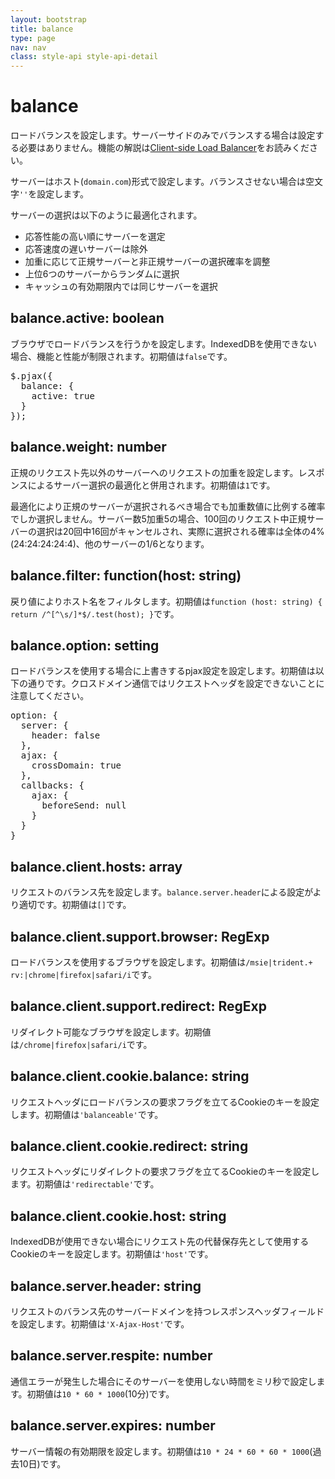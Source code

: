 ```yaml
---
layout: bootstrap
title: balance
type: page
nav: nav
class: style-api style-api-detail
---
```


# balance
ロードバランスを設定します。サーバーサイドのみでバランスする場合は設定する必要はありません。機能の解説は[Client-side Load Balancer](client-side-load-balancer/)をお読みください。

サーバーはホスト(`domain.com`)形式で設定します。バランスさせない場合は空文字`''`を設定します。

サーバーの選択は以下のように最適化されます。

* 応答性能の高い順にサーバーを選定
* 応答速度の遅いサーバーは除外
* 加重に応じて正規サーバーと非正規サーバーの選択確率を調整
* 上位6つのサーバーからランダムに選択
* キャッシュの有効期限内では同じサーバーを選択

## balance.active: boolean
ブラウザでロードバランスを行うかを設定します。IndexedDBを使用できない場合、機能と性能が制限されます。初期値は`false`です。

<pre class="sh brush: js;">
$.pjax({
  balance: {
    active: true
  }
});
</pre>

## balance.weight: number
正規のリクエスト先以外のサーバーへのリクエストの加重を設定します。レスポンスによるサーバー選択の最適化と併用されます。初期値は`1`です。

最適化により正規のサーバーが選択されるべき場合でも加重数値に比例する確率でしか選択しません。サーバー数5加重5の場合、100回のリクエスト中正規サーバーの選択は20回中16回がキャンセルされ、実際に選択される確率は全体の4%(24:24:24:24:4)、他のサーバーの1/6となります。

## balance.filter: function(host: string)
戻り値によりホスト名をフィルタします。初期値は`function (host: string) { return /^[^\s/]*$/.test(host); }`です。

## balance.option: setting
ロードバランスを使用する場合に上書きするpjax設定を設定します。初期値は以下の通りです。クロスドメイン通信ではリクエストヘッダを設定できないことに注意してください。

<pre class="sh brush: js;">
option: {
  server: {
    header: false
  },
  ajax: {
    crossDomain: true
  },
  callbacks: {
    ajax: {
      beforeSend: null
    }
  }
}
</pre>

## balance.client.hosts: array
リクエストのバランス先を設定します。`balance.server.header`による設定がより適切です。初期値は`[]`です。

## balance.client.support.browser: RegExp
ロードバランスを使用するブラウザを設定します。初期値は`/msie|trident.+ rv:|chrome|firefox|safari/i`です。

## balance.client.support.redirect: RegExp
リダイレクト可能なブラウザを設定します。初期値は`/chrome|firefox|safari/i`です。

## balance.client.cookie.balance: string
リクエストヘッダにロードバランスの要求フラグを立てるCookieのキーを設定します。初期値は`'balanceable'`です。

## balance.client.cookie.redirect: string
リクエストヘッダにリダイレクトの要求フラグを立てるCookieのキーを設定します。初期値は`'redirectable'`です。

## balance.client.cookie.host: string
IndexedDBが使用できない場合にリクエスト先の代替保存先として使用するCookieのキーを設定します。初期値は`'host'`です。

## balance.server.header: string
リクエストのバランス先のサーバードメインを持つレスポンスヘッダフィールドを設定します。初期値は`'X-Ajax-Host'`です。

## balance.server.respite: number
通信エラーが発生した場合にそのサーバーを使用しない時間をミリ秒で設定します。初期値は`10 * 60 * 1000`(10分)です。

## balance.server.expires: number
サーバー情報の有効期限を設定します。初期値は`10 * 24 * 60 * 60 * 1000`(過去10日)です。
